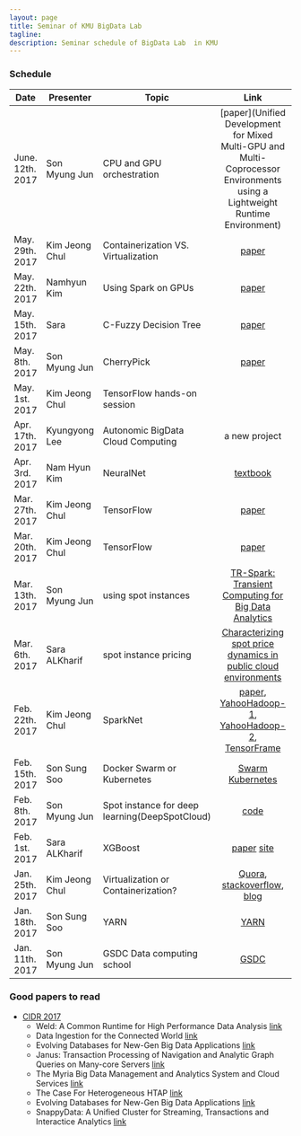 ```yaml
---
layout: page
title: Seminar of KMU BigData Lab
tagline:  
description: Seminar schedule of BigData Lab  in KMU
---
```

### Schedule


| Date | Presenter | Topic | Link | Presentation |
|------|-----------|-------|:----:|--------------|
| June. 12th. 2017 | Son Myung Jun | CPU and GPU orchestration | [paper](Unified Development for Mixed Multi-GPU and Multi-Coprocessor Environments using a Lightweight Runtime Environment) | |
| May. 29th. 2017 | Kim Jeong Chul | Containerization VS. Virtualization | [paper](http://blog.pierreroudier.net/wp-content/uploads/2015/08/rc25482.pdf) | | 
| May. 22th. 2017 | Namhyun Kim |Using Spark on GPUs | [paper](http://conferences.computer.org/pdswdiscs/2016/papers/5216a025.pdf) | |
| May. 15th. 2017 | Sara | C-Fuzzy Decision Tree| [paper](http://dl.acm.org/citation.cfm?id=2169836) | [ppt](https://drive.google.com/open?id=0ByOPgARQ0MBmMm8zUWtrUXI3MzA)|
| May. 8th. 2017 | Son Myung Jun | CherryPick | [paper](https://www.usenix.org/system/files/conference/nsdi17/nsdi17-alipourfard.pdf)| [ppt](https://docs.google.com/presentation/d/1FwFtsm5P0S01dMM7pK2nY_V_5qOkFndom6L5nKYu7Mo/edit?usp=sharing)|
| May. 1st. 2017 | Kim Jeong Chul | TensorFlow hands-on session| | [ppt](https://docs.google.com/presentation/d/1s8lIqARuRHa6rxAiVIxnzD_8hnS7Fs-eCQL_6IRfaH4/edit?usp=sharing) |
| Apr. 17th. 2017 | Kyungyong Lee | Autonomic BigData Cloud Computing | a new project| |
| Apr. 3rd. 2017 | Nam Hyun Kim | NeuralNet | [textbook](http://neuralnetworksanddeeplearning.com/) | |
| Mar. 27th. 2017 | Kim Jeong Chul | TensorFlow | [paper](https://www.usenix.org/system/files/conference/osdi16/osdi16-abadi.pdf) | |
| Mar. 20th. 2017 | Kim Jeong Chul | TensorFlow | [paper](https://www.usenix.org/system/files/conference/osdi16/osdi16-abadi.pdf) | [ppt](https://docs.google.com/presentation/d/1xZ8jrBzPRNpX2okp0lNNl79NQHmxBEEXiBr7cOk9QAk/edit?usp=sharing) |
| Mar. 13th. 2017 | Son Myung Jun | using spot instances | [TR-Spark: Transient Computing for Big Data Analytics](http://dl.acm.org/citation.cfm?id=2987576) |[ppt](https://drive.google.com/file/d/0B93gDq1ZuFfud2hBcVM2TVFpSkU/view?usp=sharing)|
| Mar. 6th. 2017 | Sara ALKharif | spot instance pricing | [Characterizing spot price dynamics in public cloud environments]( http://www.sciencedirect.com/science/article/pii/S0167739X12001483)|[ppt](https://drive.google.com/open?id=0ByOPgARQ0MBmajBZbzdhT3ZEdEE)|
| Feb. 22th. 2017 | Kim Jeong Chul | SparkNet| [paper](https://amplab.cs.berkeley.edu/projects/sparknet/), [YahooHadoop-1](http://yahoohadoop.tumblr.com/post/129872361846/large-scale-distributed-deep-learning-on-hadoop), [YahooHadoop-2](http://yahoohadoop.tumblr.com/post/139916563586/caffeonspark-open-sourced-for-distributed-deep), [TensorFrame](https://www.youtube.com/watch?v=08mrnJxcIWw) | [ppt](https://docs.google.com/presentation/d/1WBPDKzWzgXxKPdAPduBeAIzXzc0UFn7iqm8jz4jSFJc/edit?usp=sharing) |
| Feb. 15th. 2017 | Son Sung Soo | Docker Swarm or Kubernetes |[Swarm](https://www.docker.com/products/docker-swarm) [Kubernetes](https://kubernetes.io) | [ppt](https://docs.google.com/presentation/d/1yMv1UQq-vWwak63n-GP90LLCiZHce6_o4oYH_NLvASQ/edit?usp=sharing)
| Feb. 8th. 2017 | Son Myung Jun | Spot instance for deep learning(DeepSpotCloud) |[code](https://github.com/mjaysonnn/DeepSpotCloud) |[ppt](https://drive.google.com/open?id=1yI4XzjufCjAhLjMpJgeUk6SnDJetfW9djq-SNjTuQpU)|
| Feb. 1st. 2017 | Sara ALKharif | XGBoost | [paper](https://arxiv.org/abs/1603.02754) [site](https://xgboost.readthedocs.io/en/latest/)|[ppt](https://drive.google.com/open?id=0ByOPgARQ0MBmaHY2UnB5QUhSWWM)|
| Jan. 25th. 2017 | Kim Jeong Chul | Virtualization or Containerization? | [Quora](https://www.quora.com/What-is-the-difference-between-containerization-Docker-and-virtualization-VMWare-VirtualBox-Xen), [stackoverflow](http://stackoverflow.com/questions/16047306/how-is-docker-different-from-a-normal-virtual-machine), [blog](https://monkeyvault.net/docker-vs-virtualization/) | [docs](https://drive.google.com/open?id=1KkE_-nf2OAf2QRBnM7a3Xv6jipPCczo4Yrbtw_cUqtw) |
| Jan. 18th. 2017 | Son Sung Soo | YARN | [YARN](http://dl.acm.org/citation.cfm?id=2523633) | [docs](https://docs.google.com/presentation/d/1MyyGAaSqBr7D90bZ29nryWQmAj_6n4l_bQEc2Ite5VE/edit#slide=id.p4)
| Jan. 11th. 2017 | Son Myung Jun | GSDC Data computing school | [GSDC](https://indico.cern.ch/event/577216/) | [docs](https://drive.google.com/drive/folders/0B93gDq1ZuFfuWkJBcXl6YWlGa0k?usp=sharing)

### Good papers to read

* [CIDR 2017](http://cidrdb.org/cidr2017/program.html)
  * Weld: A Common Runtime for High Performance Data Analysis [link](https://cs.stanford.edu/~matei/papers/2017/cidr_weld.pdf)
  * Data Ingestion for the Connected World [link](http://people.csail.mit.edu/tatbul/publications/sstore_cidr17.pdf)
  * Evolving Databases for New-Gen Big Data Applications [link](http://cidrdb.org/cidr2017/papers/p123-barber-cidr17.pdf)
  * Janus: Transaction Processing of Navigation and Analytic Graph Queries on Many-core Servers [link](http://cidrdb.org/cidr2017/papers/p104-kimura-cidr17.pdf)
  * The Myria Big Data Management and Analytics System and Cloud Services [link](http://cidrdb.org/cidr2017/papers/p37-wang-cidr17.pdf)
  * The Case For Heterogeneous HTAP [link](http://cidrdb.org/cidr2017/papers/p21-appuswamy-cidr17.pdf)
  * Evolving Databases for New-Gen Big Data Applications [link](http://cidrdb.org/cidr2017/papers/p123-barber-cidr17.pdf)
  * SnappyData: A Unified Cluster for Streaming, Transactions and Interactice Analytics [link](http://www.snappydata.io/snappy-industrial)
